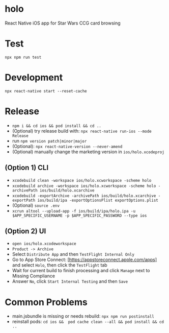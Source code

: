 # holo
React Native iOS app for Star Wars CCG card browsing

# Test
`npx npm run test`

# Development
`npx react-native start --reset-cache`

# Release
* `npm i && cd ios && pod install && cd ..`
* (Optional) try release build with: `npx react-native run-ios --mode Release`
* run `npm version patch|minor|major`
* (Optional): `npx react-native-version --never-amend`
* (Optional) manually change the marketing version in `ios/holo.xcodeproj`

## (Option 1) CLI
* `xcodebuild clean -workspace ios/holo.xcworkspace -scheme holo`
* `xcodebuild archive -workspace ios/holo.xcworkspace -scheme holo -archivePath ios/build/holo.xcarchive`
* `xcodebuild -exportArchive -archivePath ios/build/holo.xcarchive -exportPath ios/build/ipa -exportOptionsPlist exportOptions.plist`
* (Optional) `source .env`
* `xcrun altool --upload-app -f ios/build/ipa/holo.ipa -u $APP_SPECIFIC_USERNAME -p $APP_SPECIFIC_PASSWORD --type ios`

## (Option 2) UI
* `open ios/holo.xcodeworkspace`
* `Product -> Archive`
* Select `Distribute App` and then `TestFlight Internal Only`
* Go to App Store Connect: [https://appstoreconnect.apple.com/apps] and select `Holo`, then click the `TestFlight` tab
* Wait for current build to finish processing and click `Manage` next to Missing Compliance
* Answer `No`, click `Start Internal Testing` and then `Save`

# Common Problems
* main.jsbundle is missing or needs rebuild: `npx npm run postinstall`
* reinstall pods: `cd ios &&  pod cache clean --all && pod install && cd ..`
